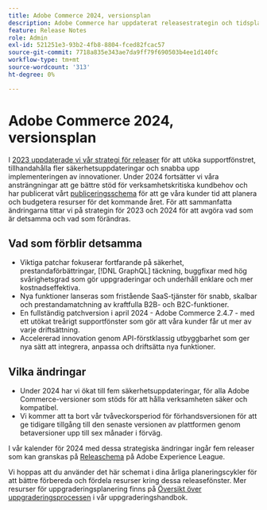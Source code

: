 ```yaml
---
title: Adobe Commerce 2024, versionsplan
description: Adobe Commerce har uppdaterat releasestrategin och tidsplanen för 2024.
feature: Release Notes
role: Admin
exl-id: 521251e3-93b2-4fb8-8804-fced82fcac57
source-git-commit: 7718a835e343ae7da9ff79f690503b4ee1d140fc
workflow-type: tm+mt
source-wordcount: '313'
ht-degree: 0%

---
```


# Adobe Commerce 2024, versionsplan

I [2023 uppdaterade vi vår strategi för releaser](https://business.adobe.com/blog/the-latest/adobe-announces-expanded-support) för att utöka supportfönstret, tillhandahålla fler säkerhetsuppdateringar och snabba upp implementeringen av innovationer. Under 2024 fortsätter vi våra ansträngningar att ge bättre stöd för verksamhetskritiska kundbehov och har publicerat vårt [publiceringsschema](https://experienceleague.adobe.com/docs/commerce-operations/release/planning/schedule.html) för att ge våra kunder tid att planera och budgetera resurser för det kommande året. För att sammanfatta ändringarna tittar vi på strategin för 2023 och 2024 för att avgöra vad som är detsamma och vad som förändras.

## Vad som förblir detsamma

* Viktiga patchar fokuserar fortfarande på säkerhet, prestandaförbättringar, [!DNL GraphQL] täckning, buggfixar med hög svårighetsgrad som gör uppgraderingar och underhåll enklare och mer kostnadseffektiva.
* Nya funktioner lanseras som fristående SaaS-tjänster för snabb, skalbar och prestandamatchning av kraftfulla B2B- och B2C-funktioner.
* En fullständig patchversion i april 2024 - Adobe Commerce 2.4.7 - med ett utökat treårigt supportfönster som gör att våra kunder får ut mer av varje driftsättning.
* Accelererad innovation genom API-förstklassig utbyggbarhet som ger nya sätt att integrera, anpassa och driftsätta nya funktioner.

## Vilka ändringar

* Under 2024 har vi ökat till fem säkerhetsuppdateringar, för alla Adobe Commerce-versioner som stöds för att hålla verksamheten säker och kompatibel.
* Vi kommer att ta bort vår tvåveckorsperiod för förhandsversionen för att ge tidigare tillgång till den senaste versionen av plattformen genom betaversioner upp till sex månader i förväg.

I vår kalender för 2024 med dessa strategiska ändringar ingår fem releaser som kan granskas på [Releaschema](https://experienceleague.adobe.com/docs/commerce-operations/release/planning/schedule.html) på Adobe Experience League.

Vi hoppas att du använder det här schemat i dina årliga planeringscykler för att bättre förbereda och fördela resurser kring dessa releasefönster. Mer resurser för uppgraderingsplanering finns på [Översikt över uppgraderingsprocessen](/docs/commerce-operations/upgrade-guide/overview.html) i vår uppgraderingshandbok.

